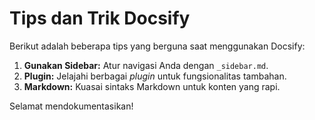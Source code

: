 # Tips dan Trik Docsify

Berikut adalah beberapa tips yang berguna saat menggunakan Docsify:

1.  **Gunakan Sidebar:** Atur navigasi Anda dengan `_sidebar.md`.
2.  **Plugin:** Jelajahi berbagai *plugin* untuk fungsionalitas tambahan.
3.  **Markdown:** Kuasai sintaks Markdown untuk konten yang rapi.

Selamat mendokumentasikan!